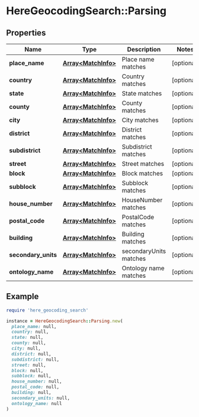 # HereGeocodingSearch::Parsing

## Properties

| Name | Type | Description | Notes |
| ---- | ---- | ----------- | ----- |
| **place_name** | [**Array&lt;MatchInfo&gt;**](MatchInfo.md) | Place name matches | [optional] |
| **country** | [**Array&lt;MatchInfo&gt;**](MatchInfo.md) | Country matches | [optional] |
| **state** | [**Array&lt;MatchInfo&gt;**](MatchInfo.md) | State matches | [optional] |
| **county** | [**Array&lt;MatchInfo&gt;**](MatchInfo.md) | County matches | [optional] |
| **city** | [**Array&lt;MatchInfo&gt;**](MatchInfo.md) | City matches | [optional] |
| **district** | [**Array&lt;MatchInfo&gt;**](MatchInfo.md) | District matches | [optional] |
| **subdistrict** | [**Array&lt;MatchInfo&gt;**](MatchInfo.md) | Subdistrict matches | [optional] |
| **street** | [**Array&lt;MatchInfo&gt;**](MatchInfo.md) | Street matches | [optional] |
| **block** | [**Array&lt;MatchInfo&gt;**](MatchInfo.md) | Block matches | [optional] |
| **subblock** | [**Array&lt;MatchInfo&gt;**](MatchInfo.md) | Subblock matches | [optional] |
| **house_number** | [**Array&lt;MatchInfo&gt;**](MatchInfo.md) | HouseNumber matches | [optional] |
| **postal_code** | [**Array&lt;MatchInfo&gt;**](MatchInfo.md) | PostalCode matches | [optional] |
| **building** | [**Array&lt;MatchInfo&gt;**](MatchInfo.md) | Building matches | [optional] |
| **secondary_units** | [**Array&lt;MatchInfo&gt;**](MatchInfo.md) | secondaryUnits matches | [optional] |
| **ontology_name** | [**Array&lt;MatchInfo&gt;**](MatchInfo.md) | Ontology name matches | [optional] |

## Example

```ruby
require 'here_geocoding_search'

instance = HereGeocodingSearch::Parsing.new(
  place_name: null,
  country: null,
  state: null,
  county: null,
  city: null,
  district: null,
  subdistrict: null,
  street: null,
  block: null,
  subblock: null,
  house_number: null,
  postal_code: null,
  building: null,
  secondary_units: null,
  ontology_name: null
)
```

